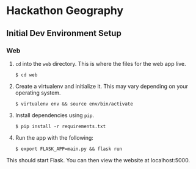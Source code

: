 # Hackathon Geography

## Initial Dev Environment Setup

### Web
1. `cd` into the `web` directory. This is where the files for the web app live.

    `$ cd web`

2. Create a virtualenv and initialize it. This may vary depending on your operating system.

    `$ virtualenv env && source env/bin/activate`

3. Install dependencies using `pip`.

    `$ pip install -r requirements.txt`

4. Run the app with the following:

    `$ export FLASK_APP=main.py && flask run`

This should start Flask. You can then view the website at localhost:5000.
